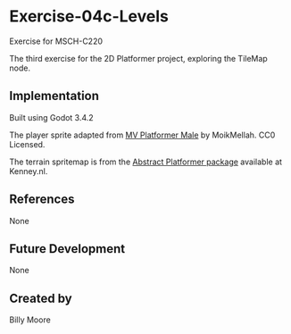 # Exercise-04c-Levels

Exercise for MSCH-C220

The third exercise for the 2D Platformer project, exploring the TileMap node.

## Implementation

Built using Godot 3.4.2

The player sprite adapted from [MV Platformer Male](https://opengameart.org/content/mv-platformer-male-32x64) by MoikMellah. CC0 Licensed.

The terrain spritemap is from the [Abstract Platformer package](https://kenney.nl/assets/abstract-platformer) available at Kenney.nl.

## References

None

## Future Development

None

## Created by 

Billy Moore
